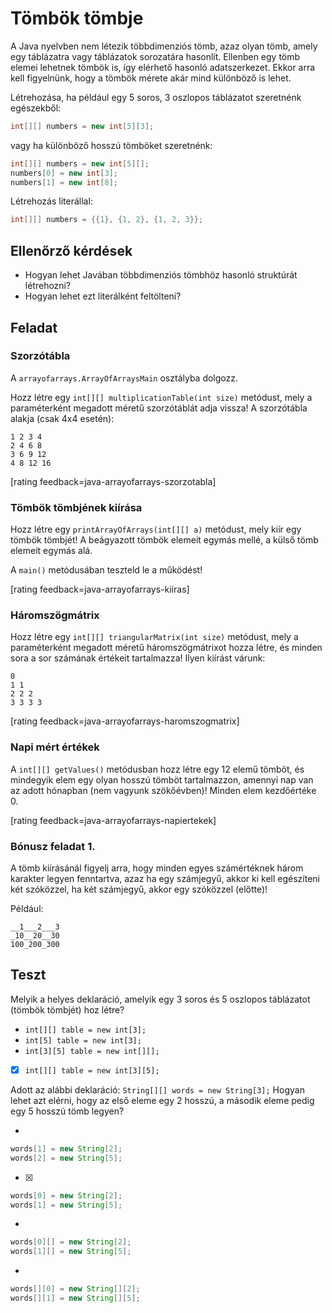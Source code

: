 # Tömbök tömbje

A Java nyelvben nem létezik többdimenziós tömb, azaz olyan tömb, amely egy 
táblázatra vagy táblázatok sorozatára hasonlít. Ellenben egy tömb elemei lehetnek 
tömbök is, így elérhető hasonló adatszerkezet. Ekkor arra kell figyelnünk, hogy a 
tömbök mérete akár mind különböző is lehet.

Létrehozása, ha például egy 5 soros, 3 oszlopos táblázatot szeretnénk egészekből:

```java
int[][] numbers = new int[5][3];
```

vagy ha különböző hosszú tömböket szeretnénk:

```java
int[][] numbers = new int[5][];
numbers[0] = new int[3];
numbers[1] = new int[8];
```

Létrehozás literállal:

```java
int[][] numbers = {{1}, {1, 2}, {1, 2, 3}};
```

## Ellenőrző kérdések

* Hogyan lehet Javában többdimenziós tömbhöz hasonló struktúrát létrehozni?
* Hogyan lehet ezt literálként feltölteni?

## Feladat

### Szorzótábla

A `arrayofarrays.ArrayOfArraysMain` osztályba dolgozz.

Hozz létre egy `int[][] multiplicationTable(int size)` metódust, mely a paraméterként 
megadott méretű szorzótáblát adja vissza!
A szorzótábla alakja (csak 4x4 esetén):

```
1 2 3 4
2 4 6 8
3 6 9 12
4 8 12 16
```

[rating feedback=java-arrayofarrays-szorzotabla]

### Tömbök tömbjének kiírása

Hozz létre egy `printArrayOfArrays(int[][] a)` metódust, mely kiír egy tömbök tömbjét!
A beágyazott tömbök elemeit egymás mellé, a külső tömb elemeit egymás alá.

A `main()` metódusában teszteld le a működést!

[rating feedback=java-arrayofarrays-kiiras]

### Háromszögmátrix

Hozz létre egy `int[][] triangularMatrix(int size)` metódust, mely a paraméterként 
megadott méretű háromszögmátrixot hozza létre, és minden sora a sor számának 
értékeit tartalmazza!
Ilyen kiírást várunk:
```
0
1 1
2 2 2
3 3 3 3
```

[rating feedback=java-arrayofarrays-haromszogmatrix]

### Napi mért értékek

A `int[][] getValues()` metódusban hozz létre egy 12 elemű tömböt, és mindegyik 
elem egy olyan hosszú tömböt tartalmazzon, amennyi nap van az adott hónapban 
(nem vagyunk szökőévben)! Minden elem kezdőértéke 0.

[rating feedback=java-arrayofarrays-napiertekek]

### Bónusz feladat 1.

A tömb kiírásánál figyelj arra, hogy minden egyes számértéknek három karakter 
legyen fenntartva, azaz ha egy számjegyű, akkor ki kell egészíteni két szóközzel, 
ha két számjegyű, akkor egy szóközzel (előtte)!

Például:

```
__1___2___3
_10__20__30
100_200_300
```

## Teszt

Melyik a helyes deklaráció, amelyik egy 3 soros és 5 oszlopos táblázatot 
(tömbök tömbjét) hoz létre?

* `int[][] table = new int[3];`
* `int[5] table = new int[3];`
* `int[3][5] table = new int[][];`
* [x] `int[][] table = new int[3][5];`

Adott az alábbi deklaráció: `String[][] words = new String[3];` Hogyan lehet azt elérni, hogy az 
első eleme egy 2 hosszú, a második eleme pedig egy 5 hosszú tömb legyen?

* 
```java
words[1] = new String[2];
words[2] = new String[5];
```
* [x]
```java
words[0] = new String[2];
words[1] = new String[5];
```
* 
```java
words[0][] = new String[2];
words[1][] = new String[5];
```
*
```java
words[][0] = new String[][2];
words[][1] = new String[][5];
```
